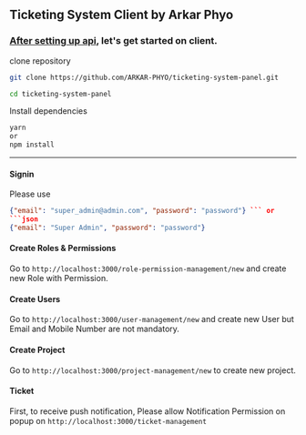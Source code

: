 ## Ticketing System Client by Arkar Phyo

### [After setting up api](https://github.com/ARKAR-PHYO/ticketing-system-api/blob/26bc491df376238edb110ac4cc70c4004e2dc8f5/README.md), let's get started on client.

clone repository

```bash
git clone https://github.com/ARKAR-PHYO/ticketing-system-panel.git
```

```bash
cd ticketing-system-panel
```

Install dependencies

```bash
yarn
or
npm install
```

---

#### Signin

Please use

````json
{"email": "super_admin@admin.com", "password": "password"} ``` or
```json
{"email": "Super Admin", "password": "password"}
````

#### Create Roles & Permissions

Go to `http://localhost:3000/role-permission-management/new` and create new Role
with Permission.

#### Create Users

Go to `http://localhost:3000/user-management/new` and create new User but Email
and Mobile Number are not mandatory.

#### Create Project

Go to `http://localhost:3000/project-management/new` to create new project.

#### Ticket

First, to receive push notification, Please allow Notification Permission on
popup on `http://localhost:3000/ticket-management`
